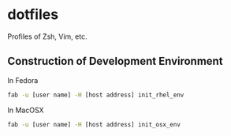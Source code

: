 dotfiles
========

Profiles of Zsh, Vim, etc.

Construction of Development Environment
---------------------------------------

In Fedora

```sh
fab -u [user name] -H [host address] init_rhel_env
```

In MacOSX

```sh
fab -u [user name] -H [host address] init_osx_env
```
